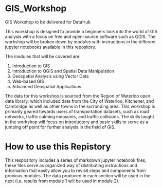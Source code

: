 # GIS_Workshop
GIS Workshop to be delivered for DataHub

This workshop is designed to provide a beginners look into the world of GIS analysis with a focus on free and
open-source software such as QGIS. The workshop will be broken down by modules with instructions in the different
jupyter notebooks available in this repository. 

The modules that will be covered are:
1) Introduction to GIS
2) Introduction to QGIS and Spatial Data Manipulation
3) Geospatial Analysis using Vector Data
4) Web-based GIS
5) Advanced Geospatial Applications

The data for this workshop is sourced from the Region of Waterloo open data library, which included data from the
City of Waterloo, Kitchener, and Cambridge as well as other towns in the surronding area. This workshop is primarily
geared towards users of transportation datasets, such as road networks, traffic calming measures, and traffic collisions.
The skills taught in the workshop will focus on introductory and basic skills to serve as a jumping off point for
further analysis in the field of GIS.

# How to use this Repistory

This respository includes a series of markdown jupyter notebook files, these files serve as organized way of distributing
instructions and information that easily allow you to revisit steps and components from previous modules. The data produced 
in each section will be used in the next (i.e. results from module 1 will be used in module 2). 
